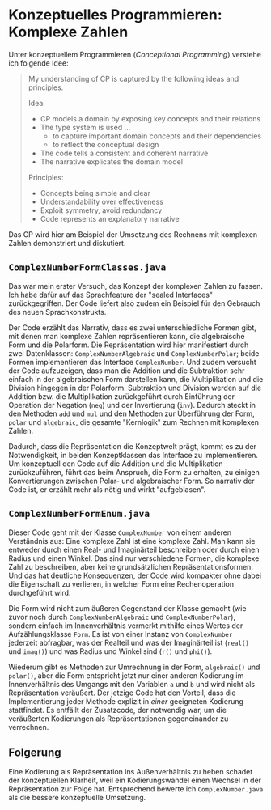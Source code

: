 # Konzeptuelles Programmieren: Komplexe Zahlen

Unter konzeptuellem Programmieren (_Conceptional Programming_) verstehe ich folgende Idee:

> My understanding of CP is captured by the following ideas and principles.
>
> Idea:
> * CP models a domain by exposing key concepts and their relations
> * The type system is used ...
>   - to capture important domain concepts and their dependencies
>   - to reflect the conceptual design
> * The code tells a consistent and coherent narrative
> * The narrative explicates the domain model
> 
> Principles:
> * Concepts being simple and clear
> * Understandability over effectiveness
> * Exploit symmetry, avoid redundancy
> * Code represents an explanatory narrative

Das CP wird hier am Beispiel der Umsetzung des Rechnens mit komplexen Zahlen demonstriert und diskutiert.

## `ComplexNumberFormClasses.java`

Das war mein erster Versuch, das Konzept der komplexen Zahlen zu fassen. Ich habe dafür auf das Sprachfeature der "sealed Interfaces" zurückgegriffen. Der Code liefert also zudem ein Beispiel für den Gebrauch des neuen Sprachkonstrukts.

Der Code erzählt das Narrativ, dass es zwei unterschiedliche Formen gibt, mit denen man komplexe Zahlen repräsentieren kann, die algebraische Form und die Polarform. Die Repräsentation wird hier manifestiert durch zwei Datenklassen: `ComplexNumberAlgebraic` und `ComplexNumberPolar`; beide Formen implementieren das Interface `ComplexNumber`. Und zudem versucht der Code aufzuzeigen, dass man die Addition und die Subtraktion sehr einfach in der algebraischen Form darstellen kann, die Multiplikation und die Division hingegen in der Polarform. Subtraktion und Division werden auf die Addition bzw. die Multiplikation zurückgeführt durch Einführung der Operation der Negation (`neg`) und der Invertierung (`inv`). Dadurch steckt in den Methoden `add` und `mul` und den Methoden zur Überführung der Form, `polar` und `algebraic`, die gesamte "Kernlogik" zum Rechnen mit komplexen Zahlen. 

Dadurch, dass die Repräsentation die Konzeptwelt prägt, kommt es zu der Notwendigkeit, in beiden Konzeptklassen das Interface zu implementieren. Um konzeptuell den Code auf die Addition und die Multiplikation zurückzuführen, führt das beim Anspruch, die Form zu erhalten, zu einigen Konvertierungen zwischen Polar- und algebraischer Form. So narrativ der Code ist, er erzählt mehr als nötig und wirkt "aufgeblasen".

## `ComplexNumberFormEnum.java`

Dieser Code geht mit der Klasse `ComplexNumber` von einem anderen Verständnis aus: Eine komplexe Zahl ist eine komplexe Zahl. Man kann sie entweder durch einen Real- und Imaginärteil beschreiben oder durch einen Radius und einen Winkel. Das sind nur verschiedene Formen, die komplexe Zahl zu beschreiben, aber keine grundsätzlichen Repräsentationsformen. Und das hat deutliche Konsequenzen, der Code wird kompakter ohne dabei die Eigenschaft zu verlieren, in welcher Form eine Rechenoperation durchgeführt wird.

Die Form wird nicht zum äußeren Gegenstand der Klasse gemacht (wie zuvor noch durch `ComplexNumberAlgebraic` und `ComplexNumberPolar`), sondern einfach im Innenverhältnis vermerkt mithilfe eines Wertes der Aufzählungsklasse `Form`. Es ist von einer Instanz von `ComplexNumber` jederzeit abfragbar, was der Realteil und was der Imaginärteil ist (`real()` und `imag()`) und was Radius und Winkel sind (`r()` und `phi()`).

Wiederum gibt es Methoden zur Umrechnung in der Form, `algebraic()` und `polar()`, aber die Form entspricht jetzt nur einer anderen Kodierung im Innenverhältnis des Umgangs mit den Variablen `a` und `b` und wird nicht als Repräsentation veräußert. Der jetzige Code hat den Vorteil, dass die Implementierung jeder Methode explizit in _einer_ geeigneten Kodierung stattfindet. Es entfällt der Zusatzcode, der notwendig war, um die veräußerten Kodierungen als Repräsentationen gegeneinander zu verrechnen.

## Folgerung

Eine Kodierung als Repräsentation ins Außenverhältnis zu heben schadet der konzeptuellen Klarheit, weil ein Kodierungswandel einen Wechsel in der Repräsentation zur Folge hat. Entsprechend bewerte ich `ComplexNumber.java` als die bessere konzeptuelle Umsetzung.